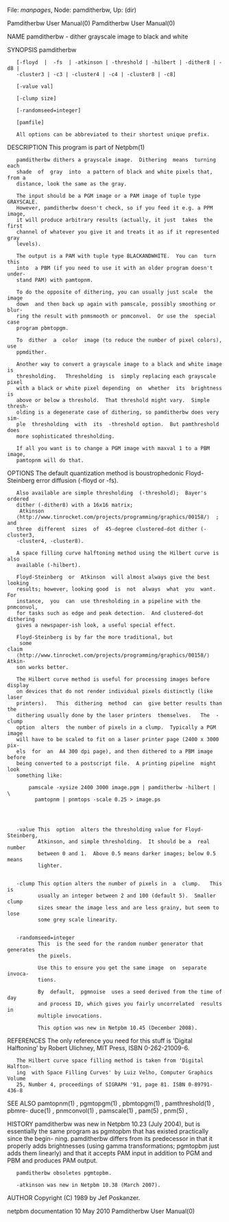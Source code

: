 File: *manpages*,  Node: pamditherbw,  Up: (dir)

Pamditherbw User Manual(0)                          Pamditherbw User Manual(0)



NAME
       pamditherbw - dither grayscale image to black and white


SYNOPSIS
       pamditherbw

       [-floyd  |  -fs  | -atkinson | -threshold | -hilbert | -dither8 | -d8 |
       -cluster3 | -c3 | -cluster4 | -c4 | -cluster8 | -c8]

       [-value val]

       [-clump size]

       [-randomseed=integer]

       [pamfile]

       All options can be abbreviated to their shortest unique prefix.


DESCRIPTION
       This program is part of Netpbm(1)

       pamditherbw dithers a grayscale image.  Dithering  means  turning  each
       shade  of  gray  into  a pattern of black and white pixels that, from a
       distance, look the same as the gray.

       The input should be a PGM image or a PAM image of tuple type GRAYSCALE.
       However, pamditherbw doesn't check, so if you feed it e.g. a PPM image,
       it will produce arbitrary results (actually, it just  takes  the  first
       channel of whatever you give it and treats it as if it represented gray
       levels).

       The output is a PAM with tuple type BLACKANDWHITE.  You can  turn  this
       into  a PBM (if you need to use it with an older program doesn't under-
       stand PAM) with pamtopnm.

       To do the opposite of dithering, you can usually just scale  the  image
       down  and then back up again with pamscale, possibly smoothing or blur-
       ring the result with pnmsmooth or pnmconvol.  Or use the  special  case
       program pbmtopgm.

       To  dither  a  color  image (to reduce the number of pixel colors), use
       ppmdither.

       Another way to convert a grayscale image to a black and white image  is
       thresholding.   Thresholding  is  simply replacing each grayscale pixel
       with a black or white pixel depending  on  whether  its  brightness  is
       above or below a threshold.  That threshold might vary.  Simple thresh-
       olding is a degenerate case of dithering, so pamditherbw does very sim-
       ple  thresholding  with  its  -threshold option.  But pamthreshold does
       more sophisticated thresholding.

       If all you want is to change a PGM image with maxval 1 to a PBM  image,
       pamtopnm will do that.



OPTIONS
       The  default  quantization  method  is  boustrophedonic Floyd-Steinberg
       error diffusion (-floyd or -fs).

       Also available are simple thresholding  (-threshold);  Bayer's  ordered
       dither (-dither8) with a 16x16 matrix;
        Atkinson
       ⟨http://www.tinrocket.com/projects/programming/graphics/00158/⟩  ;  and
       three  different  sizes  of  45-degree clustered-dot dither (-cluster3,
       -cluster4, -cluster8).

       A space filling curve halftoning method using the Hilbert curve is also
       available (-hilbert).

       Floyd-Steinberg  or  Atkinson  will almost always give the best looking
       results; however, looking good  is  not  always  what  you  want.   For
       instance,  you  can  use thresholding in a pipeline with the pnmconvol,
       for tasks such as edge and peak detection.  And clustered-dot dithering
       gives a newspaper-ish look, a useful special effect.

       Floyd-Steinberg is by far the more traditional, but
        some                                                             claim
       ⟨http://www.tinrocket.com/projects/programming/graphics/00158/⟩  Atkin-
       son works better.

       The Hilbert curve method is useful for processing images before display
       on devices that do not render individual pixels distinctly (like  laser
       printers).   This  dithering  method  can  give better results than the
       dithering usually done by the laser printers  themselves.   The  -clump
       option  alters  the number of pixels in a clump.  Typically a PGM image
       will have to be scaled to fit on a laser printer page (2400 x 3000 pix-
       els  for  an  A4 300 dpi page), and then dithered to a PBM image before
       being converted to a postscript file.  A printing pipeline  might  look
       something like:

           pamscale -xysize 2400 3000 image.pgm | pamditherbw -hilbert |  \
             pamtopnm | pnmtops -scale 0.25 > image.ps




       -value This  option  alters the thresholding value for Floyd-Steinberg,
              Atkinson, and simple thresholding.  It should be a  real  number
              between 0 and 1.  Above 0.5 means darker images; below 0.5 means
              lighter.


       -clump This option alters the number of pixels in  a  clump.   This  is
              usually an integer between 2 and 100 (default 5).  Smaller clump
              sizes smear the image less and are less grainy, but seem to lose
              some grey scale linearity.


       -randomseed=integer
              This  is the seed for the random number generator that generates
              the pixels.

              Use this to ensure you get the same image  on  separate  invoca-
              tions.

              By  default,  pgmnoise  uses a seed derived from the time of day
              and process ID, which gives you fairly uncorrelated  results  in
              multiple invocations.

              This option was new in Netpbm 10.45 (December 2008).





REFERENCES
       The  only  reference you need for this stuff is 'Digital Halftoning' by
       Robert Ulichney, MIT Press, ISBN 0-262-21009-6.

       The Hilbert curve space filling method is taken from 'Digital  Halfton-
       ing  with Space Filling Curves' by Luiz Velho, Computer Graphics Volume
       25, Number 4, proceedings of SIGRAPH '91, page 81. ISBN 0-89791-436-8


SEE ALSO
       pamtopnm(1) , pgmtopgm(1) ,  pbmtopgm(1)  ,  pamthreshold(1)  ,  pbmre-
       duce(1) , pnmconvol(1) , pamscale(1) , pam(5) , pnm(5) ,


HISTORY
       pamditherbw was new in Netpbm 10.23 (July 2004), but is essentially the
       same program as pgmtopbm that has existed practically since the  begin-
       ning.   pamditherbw  differs  from  its predecessor in that it properly
       adds brightnesses (using gamma transformations; pgmtopbm just adds them
       linearly)  and that it accepts PAM input in addition to PGM and PBM and
       produces PAM output.

       pamditherbw obsoletes pgmtopbm.

       -atkinson was new in Netpbm 10.38 (March 2007).


AUTHOR
       Copyright (C) 1989 by Jef Poskanzer.



netpbm documentation              10 May 2010       Pamditherbw User Manual(0)

